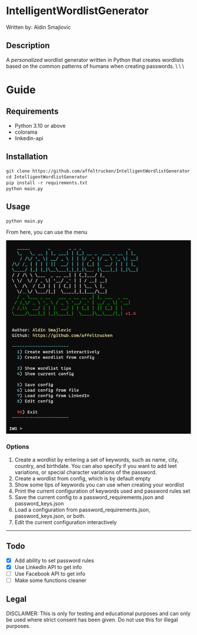 # IntelligentWordlistGenerator
Written by: Aldin Smajlovic


## Description

A *personalized* wordlist generator written in Python that creates wordlists based on the common patterns of humans when creating passwords. 
\ 
\ 
\ 
# Guide

## Requirements

- Python 3.10 or above
- colorama
- linkedin-api

## Installation
```
git clone https://github.com/affeltrucken/IntelligentWordlistGenerator
cd IntelligentWordlistGenerator
pip install -r requirements.txt
python main.py
```

## Usage

`python main.py`

From here, you can use the menu

![menu](https://github.com/affeltrucken/IntelligentWordlistGenerator/raw/main/menu.png)

### Options

1. Create a wordlist by entering a set of keywords, such as name, city, country, and birthdate. You can also specify if you want to add leet variations, or special character variations of the password.
2. Create a wordlist from config, which is by default empty
3. Show some tips of keywords you can use when creating your wordlist
4. Print the current configuration of keywords used and password rules set
5. Save the current config to a password_requirements.json and password_keys.json
6. Load a configuration from password_requirements.json, password_keys.json, or both.
7. Edit the current configuration interactively

---

## Todo

- [x] Add ability to set password rules
- [x] Use LinkedIn API to get info
- [ ] Use Facebook API to get info
- [ ] Make some functions cleaner

## Legal

DISCLAIMER: This is only for testing and educational purposes and can only be used where strict consent has been given. Do not use this for illegal purposes.
